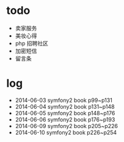 # todo
- 卖家服务
- 美妆心得
- php 招聘社区
- 加密短信
- 留言条

# log
- 2014-06-03 symfony2 book p99~p131
- 2014-06-04 symfony2 book p131~p148
- 2014-06-05 symfony2 book p148~p176
- 2014-06-06 symfony2 book p176~p193
- 2014-06-09 symfony2 book p205~p226
- 2014-06-10 symfony2 book p226~p254
